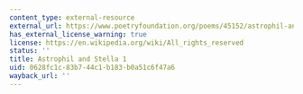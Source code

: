 ```yaml
---
content_type: external-resource
external_url: https://www.poetryfoundation.org/poems/45152/astrophil-and-stella-1-loving-in-truth-and-fain-in-verse-my-love-to-show
has_external_license_warning: true
license: https://en.wikipedia.org/wiki/All_rights_reserved
status: ''
title: Astrophil and Stella 1
uid: 0628fc1c-83b7-44c1-b183-b0a51c6f47a6
wayback_url: ''
---
```

